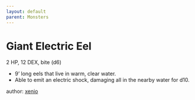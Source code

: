 ```yaml
---
layout: default
parent: Monsters
---
```

# Giant Electric Eel
2 HP, 12 DEX, bite (d6)  
- 9’ long eels that live in warm, clear water.  
- Able to emit an electric shock, damaging all in the nearby water for d10.  

author: [xenio](https://xenioinabottle.blogspot.com)
